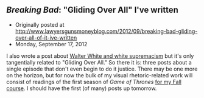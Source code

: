 ## <em>Breaking Bad</em>: "Gliding Over All" I've written

 * Originally posted at http://www.lawyersgunsmoneyblog.com/2012/09/breaking-bad-gliding-over-all-of-it-ive-written
 * Monday, September 17, 2012

I also wrote a post about [Walter White and white supremacism](http://lawyersgunsmon.wpengine.com/2012/09/walter-white-is-no-white-savior) but it's only tangentially related to "Gliding Over All." So there it is: three posts about a single episode that don't even begin to do it justice. There may be one more on the horizon, but for now the bulk of my visual rhetoric-related work will consist of readings of the first season of _Game of Thrones_ [for my Fall course](http://lawyersgunsmon.wpengine.com/2012/08/new-syllabus-game-of-thrones-bold-plan-or-blasphemy). I should have the first (of many) posts up tomorrow.